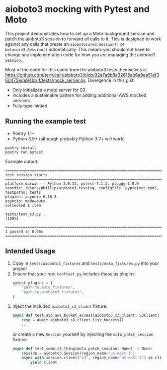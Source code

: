 # aioboto3 mocking with Pytest and Moto

This project demonstrates how to set up a Moto background service and patch the aioboto3 session to forward all calls to it. This is designed to work against any calls that create an `aiobotocore3.Session()` or `botocore3.Session()` automatically. This means you should not have to change any implementation code for how you are managing the aioboto3 `Session`.

Most of the code for this came from the aioboto3 tests themselves at https://github.com/terrycain/aioboto3/blob/92a7a9b8a32615ab6a9ea51ef360475ede94bb1f/tests/mock_server.py. Divergence in this gist:

- Only initializes a moto server for S3
- Includes a sustainable pattern for adding additional AWS mocked services
- Fully type-hinted

## Running the example test

- Poetry 1.1+
- Python 3.9+ (although probably Python 3.7+ will work)

```
poetry install
poetry run pytest
```

Example output:

```console
================================================================================================= test session starts =================================================================================================
platform darwin -- Python 3.9.11, pytest-7.1.2, pluggy-1.0.0
rootdir: /Users/phillip/aioboto3-testing, configfile: pyproject.toml, testpaths: tests
plugins: asyncio-0.18.3
asyncio: mode=auto
collected 1 item

tests/test_s3.py .                                                                                                                                                                                              [100%]

================================================================================================== 1 passed in 0.96s ==================================================================================================
```

## Intended Usage

1. Copy in `tests/aioboto3_fixtures` and `tests/moto_fixtures.py` into your project
2. Ensure that your root `conftest.py` includes these as plugins:
    ```python
    pytest_plugins = [
        "path.to.moto_fixtures",
        "path.to.aioboto3_fixtures",
    ]
    ```
3. Inject the included `aioboto3_s3_client` fixture:
    ```python
    async def test_aio_aws_bucket_access(aioboto3_s3_client: S3Client) -> None:
        resp = await aioboto3_s3_client.list_buckets()
        ...
    ```
    or create a new `Session` yourself by injecting the `moto_patch_session` fixture:
    ```python
    async def test_some_s3_thing(moto_patch_session: None) -> None:
        session = aioboto3.Session(region_name="us-east-1")
        async with session.client("s3", region_name="us-east-1") as client:  # type: S3Client
            yield client
    ```